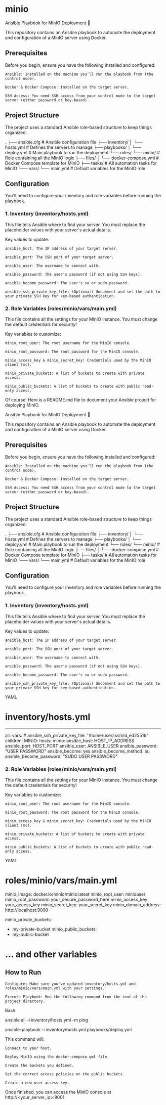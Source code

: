 # minio
Ansible Playbook for MinIO Deployment 🚀

This repository contains an Ansible playbook to automate the deployment and configuration of a MinIO server using Docker.

## Prerequisites

Before you begin, ensure you have the following installed and configured:

    Ansible: Installed on the machine you'll run the playbook from (the control node).

    Docker & Docker Compose: Installed on the target server.

    SSH Access: You need SSH access from your control node to the target server (either password or key-based).


## Project Structure

The project uses a standard Ansible role-based structure to keep things organized.

.
├── ansible.cfg              # Ansible configuration file
├── inventory/
│   └── hosts.yml            # Defines the servers to manage
├── playbooks/
│   └── deploy.yml           # Main playbook to run the deployment
└── roles/
    └── minio/               # Role containing all the MinIO logic
        ├── files/
        │   └── docker-compose.yml # Docker Compose template for MinIO
        ├── tasks/             # All automation tasks for MinIO
        └── vars/
            └── main.yml       # Default variables for the MinIO role


## Configuration

You'll need to configure your inventory and role variables before running the playbook.

### 1. Inventory (inventory/hosts.yml)

This file tells Ansible where to find your server. You must replace the placeholder values with your server's actual details.

Key values to update:

    ansible_host: The IP address of your target server.

    ansible_port: The SSH port of your target server.

    ansible_user: The username to connect with.

    ansible_password: The user's password (if not using SSH keys).

    ansible_become_password: The user's su or sudo password.

    ansible_ssh_private_key_file: (Optional) Uncomment and set the path to your private SSH key for key-based authentication.


### 2. Role Variables (roles/minio/vars/main.yml)

This file contains all the settings for your MinIO instance. You must change the default credentials for security!

Key variables to customize:

    minio_root_user: The root username for the MinIO console.

    minio_root_password: The root password for the MinIO console.

    minio_access_key & minio_secret_key: Credentials used by the MinIO client (mc).

    minio_private_buckets: A list of buckets to create with private access.

    minio_public_buckets: A list of buckets to create with public read-only access.


Of course! Here is a README.md file to document your Ansible project for deploying MinIO.

Ansible Playbook for MinIO Deployment 🚀

This repository contains an Ansible playbook to automate the deployment and configuration of a MinIO server using Docker.

## Prerequisites

Before you begin, ensure you have the following installed and configured:

    Ansible: Installed on the machine you'll run the playbook from (the control node).

    Docker & Docker Compose: Installed on the target server.

    SSH Access: You need SSH access from your control node to the target server (either password or key-based).

## Project Structure

The project uses a standard Ansible role-based structure to keep things organized.

.
├── ansible.cfg              # Ansible configuration file
├── inventory/
│   └── hosts.yml            # Defines the servers to manage
├── playbooks/
│   └── deploy.yml           # Main playbook to run the deployment
└── roles/
    └── minio/               # Role containing all the MinIO logic
        ├── files/
        │   └── docker-compose.yml # Docker Compose template for MinIO
        ├── tasks/             # All automation tasks for MinIO
        └── vars/
            └── main.yml       # Default variables for the MinIO role

## Configuration

You'll need to configure your inventory and role variables before running the playbook.

### 1. Inventory (inventory/hosts.yml)

This file tells Ansible where to find your server. You must replace the placeholder values with your server's actual details.

Key values to update:

    ansible_host: The IP address of your target server.

    ansible_port: The SSH port of your target server.

    ansible_user: The username to connect with.

    ansible_password: The user's password (if not using SSH keys).

    ansible_become_password: The user's su or sudo password.

    ansible_ssh_private_key_file: (Optional) Uncomment and set the path to your private SSH key for key-based authentication.

YAML

# inventory/hosts.yml
---
all:
  vars:
    # ansible_ssh_private_key_file: "/home/user/.ssh/id_ed25519"
  children:
    MINIO:
      hosts:
        minio:
          ansible_host: HOST_IP_ADDRESS
          ansible_port: HOST_PORT
          ansible_user: ANSIBLE_USER
          ansible_password: "USER PASSWORD"
          ansible_become: yes
          ansible_become_method: su
          ansible_become_password: "SUDO USER PASSWORD"

### 2. Role Variables (roles/minio/vars/main.yml)

This file contains all the settings for your MinIO instance. You must change the default credentials for security!

Key variables to customize:

    minio_root_user: The root username for the MinIO console.

    minio_root_password: The root password for the MinIO console.

    minio_access_key & minio_secret_key: Credentials used by the MinIO client (mc).

    minio_private_buckets: A list of buckets to create with private access.

    minio_public_buckets: A list of buckets to create with public read-only access.

YAML

# roles/minio/vars/main.yml
minio_image: docker.io/minio/minio:latest
minio_root_user: miniouser
minio_root_password: your_secure_password_here
minio_access_key: your_access_key
minio_secret_key: your_secret_key
minio_domain_address: http://localhost:9000

minio_private_buckets:
  - my-private-bucket
minio_public_buckets:
  - my-public-bucket
# ... and other variables

## How to Run

    Configure: Make sure you've updated inventory/hosts.yml and roles/minio/vars/main.yml with your settings.

    Execute Playbook: Run the following command from the root of the project directory.

Bash

ansible all -i inventory/hosts.yml -m ping

ansible-playbook -i inventory/hosts.yml playbooks/deploy.yml

This command will:

    Connect to your host.

    Deploy MinIO using the docker-compose.yml file.

    Create the buckets you defined.

    Set the correct access policies on the public buckets.

    Create a new user access key.

Once finished, you can access the MinIO console at http://<your_server_ip>:9001.
